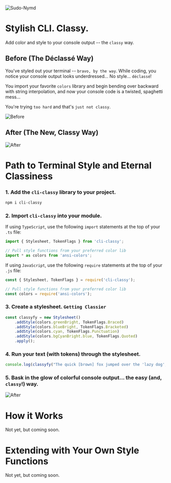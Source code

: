 ![Sudo-Nymd](https://raw.githubusercontent.com/sudo-nymd/cli-classy/master/images/cli-classy.png)
# Stylish CLI. Classy.

Add color and style to your console output -- the ```classy``` way.

## Before (The Déclassé Way)

You've styled out your terminal -- ```bravo, by the way```. While coding, you notice your console output looks underdressed... No style... ```déclassé```! 

You import your favorite ```colors``` library and begin bending over backward with string interpolation, and now your console code is a twisted, spaghetti mess... 

You're trying ```too hard``` and that's ```just not classy```.

![Before](https://github.com/sudo-nymd/cli-stylesheets/blob/master/images/before.png?raw=true)

## After (The New, Classy Way)

![After](https://github.com/sudo-nymd/cli-stylesheets/blob/master/images/after.png?raw=true)

# Path to Terminal Style and Eternal Classiness

### 1. Add the ```cli-classy``` library to your project.

``` bash
npm i cli-classy
``` 

### 2. Import ```cli-classy``` into your module.

If using ```TypeScript```, use the following ```import``` statements at the top of your ```.ts``` file:

``` javascript
import { Stylesheet, TokenFlags } from 'cli-classy';

// Pull style functions from your preferred color lib
import * as colors from 'ansi-colors';
```

If using ```JavaScript```, use the following ```require``` statements at the top of your ```.js``` file:

``` javascript
const { Stylesheet, TokenFlags } = require('cli-classy');

// Pull style functions from your preferred color lib
const colors = require('ansi-colors');
```

### 3. Create a stylesheet. ```Getting Classier```

``` javascript
const classyfy = new Stylesheet()
    .addStyle(colors.greenBright, TokenFlags.Braced)
    .addStyle(colors.blueBright, TokenFlags.Bracketed)
    .addStyle(colors.cyan, TokenFlags.Punctuation)
    .addStyle(colors.bgCyanBright.blue, TokenFlags.Quoted)
    .apply();

```

### 4. Run your text (with tokens) through the stylesheet. 

``` javascript
console.log(classyfy("The quick [brown] fox jumped over the 'lazy dog', and the {cow} jumped over the moon! Enough said."));
```

### 5. Bask in the glow of colorful console output... the easy (and, ```classy```!) way.

![After](https://github.com/sudo-nymd/cli-stylesheets/blob/master/images/after-small.png?raw=true)

# How it Works

Not yet, but coming soon.
# Extending with Your Own Style Functions

Not yet, but coming soon.

